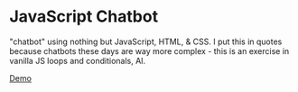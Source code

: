 # JavaScript Chatbot 
"chatbot" using nothing but JavaScript, HTML, & CSS. I put this in quotes because chatbots these days are way more complex - this is an exercise in vanilla JS loops and conditionals,  AI.


[Demo](https://github.com/datavoice/matchbox/edit/main/README.md)

